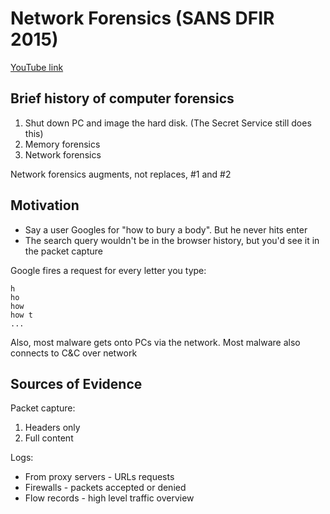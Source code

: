 # Network Forensics (SANS DFIR 2015)

[YouTube link](https://www.youtube.com/watch?v=cVbil4y702o)

## Brief history of computer forensics

1. Shut down PC and image the hard disk. (The Secret Service still does this)
2. Memory forensics
3. Network forensics

Network forensics augments, not replaces, #1 and #2

## Motivation

- Say a user Googles for "how to bury a body". But he never hits enter
- The search query wouldn't be in the browser history, but you'd see it in the packet capture

Google fires a request for every letter you type:

```
h
ho
how
how t
...
```

Also, most malware gets onto PCs via the network. Most malware also connects to C&C over network

## Sources of Evidence

Packet capture:

1. Headers only
2. Full content

Logs:

- From proxy servers - URLs requests
- Firewalls - packets accepted or denied
- Flow records - high level traffic overview
